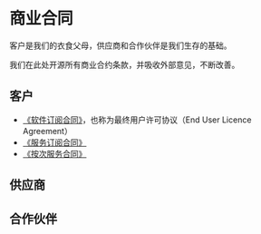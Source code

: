 # 商业合同

客户是我们的衣食父母，供应商和合作伙伴是我们生存的基础。  

我们在此处开源所有商业合约条款，并吸收外部意见，不断改善。  

## 客户

* [《软件订阅合同》](contract/软件订阅合同.md)，也称为最终用户许可协议（End User Licence Agreement）
* [《服务订阅合同》](contract/服务订阅合同.md)
* [《按次服务合同》](contract/按次服务合同.md)

## 供应商

## 合作伙伴

